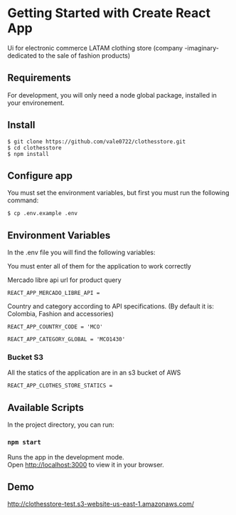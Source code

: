 # Getting Started with Create React App

Ui for electronic commerce LATAM clothing store (company -imaginary- dedicated to the sale of fashion products)

## Requirements

For development, you will only need a node global package, installed in your environement.

## Install

    $ git clone https://github.com/vale0722/clothesstore.git
    $ cd clothesstore
    $ npm install

## Configure app

You must set the environment variables, but first you must run the following command:

    $ cp .env.example .env

## Environment Variables

In the .env file you will find the following variables:

You must enter all of them for the application to work correctly

Mercado libre api url for product query

`REACT_APP_MERCADO_LIBRE_API =`

Country and category according to API specifications. (By default it is: Colombia, Fashion and accessories)

`REACT_APP_COUNTRY_CODE = 'MCO'`

`REACT_APP_CATEGORY_GLOBAL = 'MCO1430'`

### Bucket S3

All the statics of the application are in an s3 bucket of AWS

`REACT_APP_CLOTHES_STORE_STATICS =`

## Available Scripts

In the project directory, you can run:

### `npm start`

Runs the app in the development mode.\
Open [http://localhost:3000](http://localhost:3000) to view it in your browser.

## Demo

http://clothesstore-test.s3-website-us-east-1.amazonaws.com/
